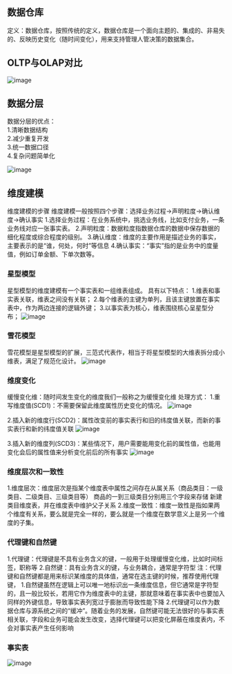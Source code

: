 ## 数据仓库
定义：数据仓库，按照传统的定义，数据仓库是一个面向主题的、集成的、非易失的、反映历史变化（随时间变化），用来支持管理人管决策的数据集合。
## OLTP与OLAP对比
![image](https://user-images.githubusercontent.com/44181286/131643758-ecf3eecc-a4ab-4950-ae75-5ff0eb7ddbbf.png)

## 数据分层
数据分层的优点：<br>
1.清晰数据结构<br>
2.减少重复开发<br>
3.统一数据口径<br>
4.复杂问题简单化<br>

![image](https://user-images.githubusercontent.com/44181286/131644123-af0af96a-3904-4130-a7a2-81058852b527.png)

## 维度建模
维度建模的步骤
维度建模一般按照四个步骤：选择业务过程->声明粒度->确认维度->确认事实
1.选择业务过程：在业务系统中，挑选业务线，比如支付业务，一条业务线对应一张事实表。
2.声明粒度：数据粒度指数据仓库的数据中保存数据的细化程度或综合程度的级别。
3.确认维度：维度的主要作用是描述业务的事实，主要表示的是“谁，何处，何时”等信息
4.确认事实：“事实”指的是业务中的度量值，例如订单金额、下单次数等。

### 星型模型
星型模型的维度建模有一个事实表和一组维表组成。
具有以下特点：
1.维表和事实表关联，维表之间没有关联；
2.每个维表的主键为单列，且该主键放置在事实表中，作为两边连接的逻辑外键；
3.以事实表为核心，维表围绕核心呈星型分布；
![image](https://user-images.githubusercontent.com/44181286/131644637-f4767438-ab60-4dda-bb91-80445baa3bff.png)


### 雪花模型
雪花模型是星型模型的扩展，三范式代表作，相当于将星型模型的大维表拆分成小维表，满足了规范化设计。
![image](https://user-images.githubusercontent.com/44181286/131644697-d9c8444f-c2c6-48c0-adfd-8a20c3320d7f.png)


### 维度变化
缓慢变化维：随时间发生变化的维度我们一般称之为缓慢变化维
处理方式：
1.重写维度值(SCD1)：不需要保留此维度属性历史变化的情况。
![image](https://user-images.githubusercontent.com/44181286/131644995-1e467234-2396-4ec1-9e82-7d0a89c6fbd3.png)

2.插入新的维度行(SCD2)：属性改变前的事实表行和旧的纬度值关联，而新的事实表行和新的纬度值关联
![image](https://user-images.githubusercontent.com/44181286/131645081-33c2aeb6-baa0-4805-8180-7d7a686382dc.png)

3.插入新的维度列(SCD3)：某些情况下，用户需要能用变化前的属性值，也能用变化会后的属性值来分析变化前后的所有事实
![image](https://user-images.githubusercontent.com/44181286/131645156-c5fbe7bd-c041-4ef1-8570-58cc944d582e.png)

### 维度层次和一致性
1.维度层次：维度层次是指某个维度表中属性之间存在从属关系（商品类目：一级类目、二级类目、三级类目等）
          商品的一到三级类目分别用三个字段来存储
          新建类目维度表，并在维度表中维护父子关系
2.维度一致性：维度一致性是指如果两个维度有关系，要么就是完全一样的，要么就是一个维度在数学意义上是另一个维度的子集。



### 代理键和自然键
1.代理键：代理键是不具有业务含义的键，一般用于处理缓慢变化维，比如时间标签，职称等
2.自然键：具有业务含义的键，与业务耦合，通常是字符型
注：代理键和自然键都是用来标识某维度的具体值，通常在选主键的时候，推荐使用代理键，
1.自然键虽然在逻辑上可以唯一地标识出一条维度信息，但它通常是字符型的，且一般比较长，若用它作为维度表中的主键，那就意味着在事实表中也要加入同样的外键信息，导致事实表列宽过于膨胀而导致性能下降
2.代理键可以作为数据仓库与源系统之间的“缓冲”。随着业务的发展，自然键可能无法很好的与事实表相关联，字段和业务可能会发生改变，选择代理键可以把变化屏蔽在维度表内，不会对事实表产生任何影响

### 事实表
![image](https://user-images.githubusercontent.com/44181286/131645710-fa6be554-ff09-45cb-8ff3-0effdba53965.png)


